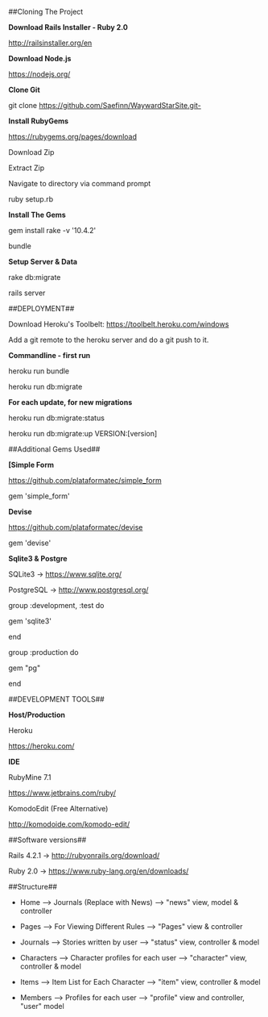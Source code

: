 ##Cloning The Project



**Download Rails Installer - Ruby 2.0**

http://railsinstaller.org/en  

**Download Node.js**

https://nodejs.org/

**Clone Git**

git clone https://github.com/Saefinn/WaywardStarSite.git-

**Install RubyGems**

https://rubygems.org/pages/download

Download Zip

Extract Zip

Navigate to directory via command prompt

ruby setup.rb

**Install The Gems**

gem install rake -v '10.4.2'

bundle

**Setup Server & Data**

rake db:migrate

rails server




##DEPLOYMENT##

Download Heroku's Toolbelt: https://toolbelt.heroku.com/windows

Add a git remote to the heroku server and do a git push to it. 

**Commandline - first run**


heroku run bundle

heroku run db:migrate

**For each update, for new migrations** 


heroku run db:migrate:status

heroku run db:migrate:up VERSION:[version]



##Additional Gems Used##

**[Simple Form**

https://github.com/plataformatec/simple_form


gem 'simple_form'


**Devise**

https://github.com/plataformatec/devise


gem 'devise'


**Sqlite3 & Postgre**

SQLite3 -> https://www.sqlite.org/

PostgreSQL -> http://www.postgresql.org/


group :development, :test do

  gem 'sqlite3'

end


group :production do

  gem "pg"

end



##DEVELOPMENT TOOLS##




**Host/Production**

Heroku

https://heroku.com/


**IDE**

RubyMine 7.1

https://www.jetbrains.com/ruby/

KomodoEdit (Free Alternative)

http://komodoide.com/komodo-edit/


##Software versions##


Rails 4.2.1 -> http://rubyonrails.org/download/

Ruby 2.0 -> https://www.ruby-lang.org/en/downloads/




##Structure##

* Home --> Journals (Replace with News) --> "news" view, model & controller

* Pages --> For Viewing Different Rules --> "Pages" view & controller

* Journals --> Stories written by user --> "status" view, controller & model

* Characters --> Character profiles for each user --> "character" view, controller & model

* Items --> Item List for Each Character --> "item" view, controller & model

* Members --> Profiles for each user --> "profile" view and controller, "user" model








